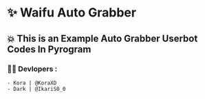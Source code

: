 # ✨ Waifu Auto Grabber

## 💥 This is an Example Auto Grabber Userbot Codes In Pyrogram

### 👨‍💻 Devlopers :
    - Kora | @KoraXD
    - Dark | @IkariS0_0
